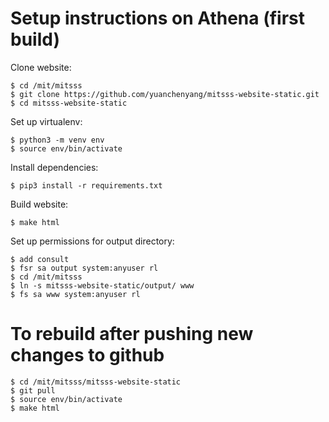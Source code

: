 # Setup instructions on Athena (first build)

Clone website:
```
$ cd /mit/mitsss
$ git clone https://github.com/yuanchenyang/mitsss-website-static.git
$ cd mitsss-website-static
```

Set up virtualenv:
```
$ python3 -m venv env
$ source env/bin/activate
```

Install dependencies:
```
$ pip3 install -r requirements.txt
```

Build website:
```
$ make html
```

Set up permissions for output directory:
```
$ add consult
$ fsr sa output system:anyuser rl
$ cd /mit/mitsss
$ ln -s mitsss-website-static/output/ www
$ fs sa www system:anyuser rl
```

# To rebuild after pushing new changes to github
```
$ cd /mit/mitsss/mitsss-website-static
$ git pull
$ source env/bin/activate
$ make html
```
